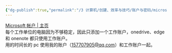 ```yaml
---
{"dg-publish":true,"permalink":"/3 计算机/创建、效率与技巧/账户与密码/microsoft账户/microsoft账户/","title":"microsoft账户"}
---
```



[Microsoft 帐户 \| 主页](https://account.microsoft.com/?refd=account.microsoft.com)  
每个工作单位的电脑因为不够稳定，因此只添加一个工作账户，onedrive、edge 和 onenote 都只使用工作账户。  
用的时间长的 pc 使用我的账户（157707905@qq.com）和工作账户一起。